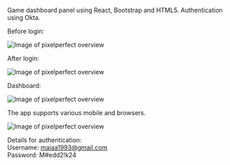 Game dashboard panel using React, Bootstrap and HTML5. Authentication using Okta.

Before login:

![Image of pixelperfect overview](https://i.ibb.co/MCT8jSV/1.png)

After login:

![Image of pixelperfect overview](https://i.ibb.co/BNt5J96/2.png)

Dashboard:

![Image of pixelperfect overview](https://i.ibb.co/hVc02cb/3.png)

The app supports various mobile and browsers. 

![Image of pixelperfect overview](https://i.ibb.co/c3kRN6H/4.png)


Details for authentication:\
Username: maiaa1993@gmail.com\
Password: M#edd2!k24

